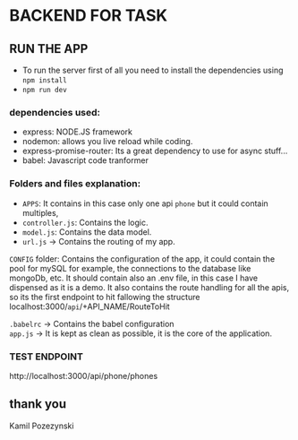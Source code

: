 # BACKEND FOR TASK

## RUN THE APP
- To run the server first of all you need to install the dependencies using `npm install`
- `npm run dev`

### dependencies used:
- express: NODE.JS framework
- nodemon: allows you live reload while coding.
- express-promise-router: Its a great dependency to use for async stuff...
- babel: Javascript code tranformer

### Folders and files explanation:
- `APPS`: It contains in this case only one api `phone` but it could contain multiples,
- `controller.js`: Contains the logic.
- `model.js`: Contains the data model.
- `url.js` -> Contains the routing of my app.

`CONFIG` folder: Contains the configuration of the app, it could contain the pool for mySQL for example, the connections to the database like mongoDb, etc. It should contain also an .env file, in this case I have dispensed as it is a demo. It also contains the route handling for all the apis, so its the  first endpoint to hit fallowing the structure localhost:3000/`api`/+API_NAME/RouteToHit

`.babelrc` -> Contains the babel configuration
<br>
`app.js` -> It is kept as clean as possible, it is the core of the application.

### TEST ENDPOINT 
http://localhost:3000/api/phone/phones

## thank you
Kamil Pozezynski